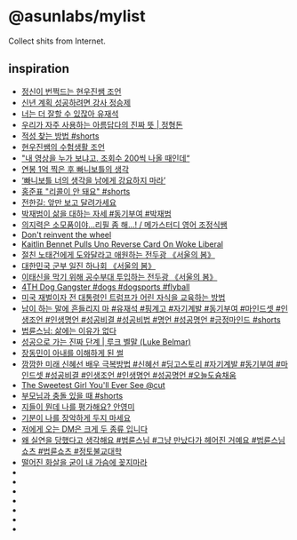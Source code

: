 # @asunlabs/mylist

Collect shits from Internet.

## inspiration

- [정신이 번쩍드는 현우진쌤 조언](https://youtube.com/shorts/MJ2hHgqSTMs?si=71kosPnrPvxYSnJM)
- [신년 계획 성공하려면 강사 정승제](https://youtube.com/shorts/992-3XS5W-w?si=CZ5g3op-BUd4L4tR)
- [너는 더 잘할 수 있잖아 유재석](https://youtube.com/shorts/67CsrE2nyGk?si=YXDgc7UWP0LsuuTm)
- [우리가 자주 사용하는 아름답다의 진짜 뜻 | 정형돈](https://youtube.com/shorts/tXOyL_Qp1B8?si=ic-f2m5ePB17GFf8)
- [적성 찾는 방법 #shorts](https://youtube.com/shorts/-Oa2154i1hs?si=C1TLdvPv2CYeXiKB)
- [현우진쌤의 수험생활 조언](https://youtube.com/shorts/wNOhWHr3q6g?si=MbV158b2jsp6Tq8Z)
- ["내 영상을 누가 보냐고. 조회수 200씩 나올 때인데“](https://youtube.com/shorts/pCfj6sbQxNo?si=hSXP80HgTzi6RNMU)
- [연봉 1억 찍은 후 빠니보틀의 생각](https://youtube.com/shorts/GCsb2X0re0M?si=jFwvpAX9vs6TNxHy)
- [‘빠니보틀 너의 생각을 남에게 강요하지 마라’](https://youtube.com/shorts/kD29hPSL9X4?si=5Y9_vcNdsvthUKeu)
- [홍준표 "리콜이 안 돼요" #shorts](https://youtube.com/shorts/c2VMgEsrvk4?si=bqPOm5ted3C_Qldb)
- [전한길: 앞만 보고 달려가세요](https://youtube.com/shorts/-UpQ6QK1LjQ?si=UlF2mXHsVKC8PbHt)
- [박재범이 삶을 대하는 자세 #동기부여 #박재범](https://youtube.com/shorts/IfmWC2ZXYL8?si=9irQERF-RRefsibW)
- [의지력은 소모품이야...리필 좀 해...! / 메가스터디 영어 조정식쌤](https://youtu.be/gl_HMPobKTk?si=8UzD-3bH4UoPMale)
- [Don't reinvent the wheel](https://youtube.com/shorts/xzRiiXlgAWM?si=QGkYNxOOjjDUWmwG)
- [Kaitlin Bennet Pulls Uno Reverse Card On Woke Liberal](https://youtube.com/shorts/577JsXoOTlo?si=bM1PtobFgxGX95QX)
- [절친 노태건에게 도와달라고 애원하는 전두광 《서울의 봄》](https://youtube.com/shorts/ICF7pT575FY?si=HAtOrRRSo73PtKlU)
- [대한민국 군부 일진 하나회 《서울의 봄》](https://youtube.com/shorts/jD4ieltU_7g?si=dNCKQLciifRpmNgZ)
- [이태신을 막기 위해 공수부대 투입하는 전두광 《서울의 봄》](https://youtube.com/shorts/JEoRhOzgrVg?si=gJrCCqmC9X0foDql)
- [4TH Dog Gangster #dogs #dogsports #flyball](https://youtube.com/shorts/JocXA7UW0wc?si=TQgJPyVUEkFthWZI)
- [미국 재벌이자 전 대통령인 트럼프가 어린 자식을 교육하는 방법](https://youtube.com/shorts/WiqRfOKe27c?si=c6hARh64iXcc6DOf)
- [남이 하는 말에 흔들리지 마 #유재석 #핑계고 #자기계발 #동기부여 #마인드셋 #인생조언 #인생명언 #성공비결 #성공비법 #명언 #성공명언 #긍정마인드 #shorts](https://youtube.com/shorts/ZMeOawPS278?si=IdczZpdaYBkPS3tt)
- [법륜스님: 삶에는 이유가 없다](https://youtube.com/shorts/RhoP9RxgdNw?si=T1gv0AZp8_uufzOV)
- [성공으로 가는 진짜 단계 | 루크 벨말 (Luke Belmar)](https://youtube.com/shorts/txhqj7uE4ls?si=RYiExP1uiC42GdOI)
- [장동민이 아내를 이해하게 된 썰](https://youtube.com/shorts/WGIbi_aJsR8?si=L-6QRXEaSEBhVH3-)
- [깜깜한 미래 신혜선 배우 극복방법 #신혜선 #딩고스토리 #자기계발 #동기부여 #마인드셋 #성공비결 #인생조언 #인생명언 #성공명언 #오늘도슘채움](https://youtube.com/shorts/DBoMF5PdMN4?si=w-4XMf4KxS4RdvB0)
- [The Sweetest Girl You'll Ever See @cut](https://youtube.com/shorts/fd0xgIvkC0w?si=yLB6D4tPWzyZS1-R)
- [부모님과 충돌 있을 때 #shorts](https://youtube.com/shorts/6BabJF3EI7A?si=Woarv2TGd7Iq-E6y)
- [지들이 뭔데 나를 평가해요? 안영미](https://youtube.com/shorts/y2tOIHAjwyY?si=mu_REkWxYVXzUDR5)
- [기분이 나를 장악하게 두지 마세요](https://youtube.com/shorts/R1I78B7r8tI?si=2frk7ymUfjqPYoh-)
- [저에게 오는 DM은 크게 두 종류 입니다](https://youtube.com/shorts/-VOYow3UilA?si=DMx-ic9Eg_l4v7H6)
- [왜 실연을 당했다고 생각해요 #법륜스님 #그냥 만났다가 헤어진 거예요 #법륜스님쇼츠 #법륜쇼츠 #정토불교대학](https://youtube.com/shorts/HzAkIgEKlqQ?si=9wAQquVWCqAPgxZL)
- [떨어진 화살을 굳이 내 가슴에 꽂지마라](https://youtube.com/shorts/AwLGzvg5Das?si=JKUEyIeezolqnoxh)
- []()
- []()
- []()
- []()
- []()
- []()
- []()
